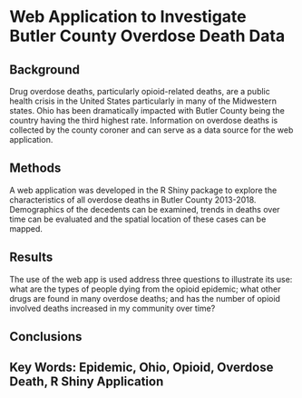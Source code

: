 # Web Application to Investigate Butler County Overdose Death Data

## Background 
Drug overdose deaths, particularly opioid-related deaths, are a public health crisis in the United States particularly in many of the Midwestern states. Ohio has been dramatically impacted with Butler County being the country having the third highest rate. Information on overdose deaths is collected by the county coroner and can serve as a data source for the web application.

## Methods
A web application was developed in the R Shiny package to explore the characteristics of all overdose deaths in Butler County 2013-2018. Demographics of the decedents can be examined, trends in deaths over time can be evaluated and the spatial location of these cases can be mapped.

## Results 
The use of the web app is used address three questions to illustrate its use: what are the types of people dying from the opioid epidemic; what other drugs are found in many overdose deaths; and has the number of opioid involved deaths increased in my community over time?

## Conclusions 

## Key Words: Epidemic, Ohio, Opioid, Overdose Death, R Shiny Application
